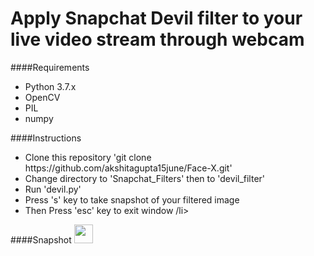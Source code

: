 <h1>Apply Snapchat Devil filter to your live video stream through webcam</h1>

####Requirements
<ul>
 <li>Python 3.7.x</li>
 <li>OpenCV</li>
 <li>PIL</li>
 <li>numpy</li>
</ul>

####Instructions
<ul>
  <li>Clone this repository 'git clone https://github.com/akshitagupta15june/Face-X.git'</li>
  <li>Change directory to 'Snapchat_Filters' then to 'devil_filter' </li>
  <li>Run 'devil.py' </li>
  <li>Press 's' key to take snapshot of your filtered image</li>
  <li>Then Press 'esc' key to exit window /li>
</ul>

####Snapshot
<img src="devil_filter/savedPicture.JPG" width="30">
